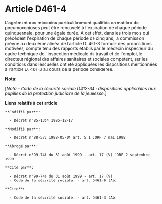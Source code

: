 # Article D461-4

L'agrément des médecins particulièrement qualifiés en matière de pneumoconioses peut être renouvelé à l'expiration de chaque
période quinquennale, pour une égale durée. A cet effet, dans les trois mois qui précèdent l'expiration de chaque période de
cinq ans, la commission prévue au deuxième alinéa de l'article D. 461-3 formule des propositions motivées, compte tenu des
rapports établis par le médecin inspecteur du cadre technique de l'inspection médicale du travail et de l'emploi, le
directeur régional des affaires sanitaires et sociales compétent, sur les conditions dans lesquelles ont été appliquées les
dispositions mentionnées à l'article D. 461-3 au cours de la période considérée.

**Nota:**

[*Nota - Code de la sécurité sociale D412-34 : dispositions applicables aux pupilles de la protection judiciaire de la
jeunesse.*]

**Liens relatifs à cet article**

	**Codifié par**:

	  - Décret n°85-1354 1985-12-17

	**Modifié par**:

	  - Décret n°88-572 1988-05-04 art. 5 I JORF 7 mai 1988

	**Abrogé par**:

	  - Décret n°99-746 du 31 août 1999 - art. 17 (V) JORF 2 septembre 1999

	**Cité par**:

	  - Décret n°99-746 du 31 août 1999 - art. 17 (V)
	  - Code de la sécurité sociale. - art. D461-6 (Ab)

	**Cite**:

	  - Code de la sécurité sociale. - art. D461-3 (Ab)
